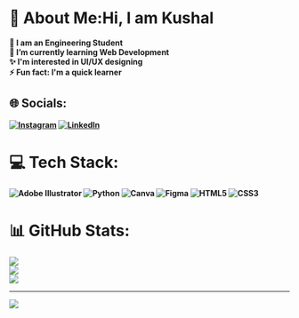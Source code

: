 # 💫 About Me:Hi, I am Kushal
 🔭<b> I am  an Engineering Student<b><br> 🌱 <b>I’m currently learning Web Development<b><br> ✨ <b>I'm interested in UI/UX designing<b><br> ⚡ Fun fact:  I'm a quick learner


## 🌐 Socials:
[![Instagram](https://img.shields.io/badge/Instagram-%23E4405F.svg?logo=Instagram&logoColor=white)](https://instagram.com/kushal_961) [![LinkedIn](https://img.shields.io/badge/LinkedIn-%230077B5.svg?logo=linkedin&logoColor=white)](https://linkedin.com/in/KushalKatare) 

# 💻 Tech Stack:
![Adobe Illustrator](https://img.shields.io/badge/adobe%20illustrator-%23FF9A00.svg?style=for-the-badge&logo=adobe%20illustrator&logoColor=white) ![Python](https://img.shields.io/badge/python-3670A0?style=for-the-badge&logo=python&logoColor=ffdd54) ![Canva](https://img.shields.io/badge/Canva-%2300C4CC.svg?style=for-the-badge&logo=Canva&logoColor=white) ![Figma](https://img.shields.io/badge/figma-%23F24E1E.svg?style=for-the-badge&logo=figma&logoColor=white) ![HTML5](https://img.shields.io/badge/html5-%23E34F26.svg?style=for-the-badge&logo=html5&logoColor=white) ![CSS3](https://img.shields.io/badge/css3-%231572B6.svg?style=for-the-badge&logo=css3&logoColor=white)
# 📊 GitHub Stats:
![](https://github-readme-stats.vercel.app/api?username=kushal961&theme=gruvbox&hide_border=false&include_all_commits=true&count_private=true)<br/>
![](https://github-readme-streak-stats.herokuapp.com/?user=kushal961&theme=gruvbox&hide_border=false)<br/>
![](https://github-readme-stats.vercel.app/api/top-langs/?username=kushal961&theme=gruvbox&hide_border=false&include_all_commits=true&count_private=true&layout=compact)

---
[![](https://visitcount.itsvg.in/api?id=kushal961&icon=0&color=0)](https://visitcount.itsvg.in)

<!-- Proudly created with GPRM ( https://gprm.itsvg.in ) -->
